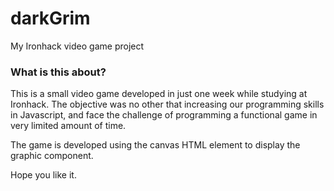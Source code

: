 # darkGrim

My Ironhack video game project

### What is this about?

This is a small video game developed in just one week while studying at Ironhack. 
The objective was no other that increasing our programming skills in Javascript, and face the challenge of programming a 
functional game in very limited amount of time.

The game is developed using the canvas HTML element to display the graphic component.


Hope you like it.

